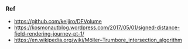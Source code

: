 ### Ref
* https://github.com/keijiro/DFVolume
* https://kosmonautblog.wordpress.com/2017/05/01/signed-distance-field-rendering-journey-pt-1/
* https://en.wikipedia.org/wiki/Möller–Trumbore_intersection_algorithm